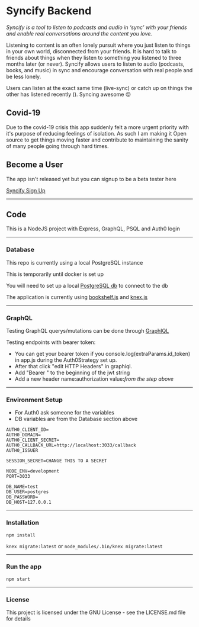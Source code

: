 # Syncify Backend

_Syncify is a tool to listen to podcasts and audio in ‘sync’ with your friends and enable real conversations around the content you love._

Listening to content is an often lonely pursuit where you just listen to things in your own world, disconnected from your friends. It is hard to talk to friends about things when they listen to something you listened to three months later (or never). Syncify allows users to listen to audio (podcasts, books, and music) in sync and encourage conversation with real people and be less lonely.

Users can listen at the exact same time (live-sync) or catch up on things the other has listened recently (). Syncing awesome 😝

## Covid-19

Due to the covid-19 crisis this app suddenly felt a more urgent priority with it's purpose of reducing feelings of isolation. As such I am making it Open source to get things moving faster and contribute to maintaining the sanity of many people going through hard times.

## Become a User

The app isn't released yet but you can signup to be a beta tester here

[Syncify Sign Up](https://syncify.landen.co)

---

## Code

This is a NodeJS project with Express, GraphQL, PSQL and Auth0 login

---

### Database

This repo is currently using a local PostgreSQL instance

This is temporarily until docker is set up

You will need to set up a local [PostgreSQL db](https://www.postgresql.org/download/) to connect to the db

The application is currently using [bookshelf.js](https://bookshelfjs.org/) and [knex.js](http://knexjs.org/)

---

### GraphQL

Testing GraphQL querys/mutations can be done through [GraphIQL](https://graphql.org/learn/queries/)

Testing endpoints with bearer token:
- You can get your bearer token if you console.log(extraParams.id_token) in app.js during the Auth0Strategy set up.
- After that click "edit HTTP Headers" in graphiql.
- Add "Bearer " to the beginning of the jwt string
- Add a new header name:authorization value:*from the step above*

---

### Environment Setup

- For Auth0 ask someone for the variables
- DB variables are from the Database section above

```
AUTH0_CLIENT_ID=
AUTH0_DOMAIN=
AUTH0_CLIENT_SECRET=
AUTH0_CALLBACK_URL=http://localhost:3033/callback
AUTH0_ISSUER

SESSION_SECRET=CHANGE THIS TO A SECRET

NODE_ENV=development
PORT=3033

DB_NAME=test
DB_USER=postgres
DB_PASSWORD=
DB_HOST=127.0.0.1
```

---

### Installation

`npm install`

`knex migrate:latest` or `node_modules/.bin/knex migrate:latest`

---

### Run the app

`npm start`

---

### License

This project is licensed under the GNU License - see the LICENSE.md file for details
